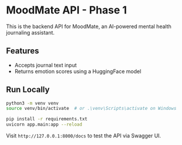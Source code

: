 # MoodMate API - Phase 1

This is the backend API for MoodMate, an AI-powered mental health journaling assistant.

## Features

- Accepts journal text input
- Returns emotion scores using a HuggingFace model

## Run Locally

```bash
python3 -m venv venv
source venv/bin/activate  # or .\venv\Scripts\activate on Windows

pip install -r requirements.txt
uvicorn app.main:app --reload
```

Visit `http://127.0.0.1:8000/docs` to test the API via Swagger UI.
